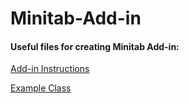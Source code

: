 # Minitab-Add-in

#### Useful files for creating Minitab Add-in:

[Add-in Instructions](Instructions_for_Add-In.docx)

[Example Class](add_in_template.cs)
